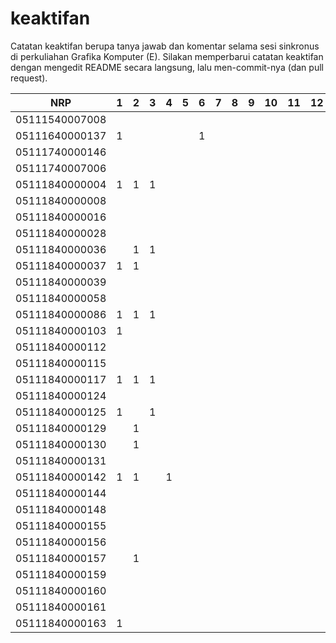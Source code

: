 # keaktifan
Catatan keaktifan berupa tanya jawab dan komentar selama sesi sinkronus di perkuliahan Grafika Komputer (E). Silakan memperbarui catatan keaktifan dengan mengedit README secara langsung, lalu men-commit-nya (dan pull request).

| NRP            | 1 | 2 | 3 | 4 | 5 | 6 | 7 | 8 | 9 | 10 | 11 | 12 | 13 | 14 | 15 | 16 |
|----------------|---|---|---|---|---|---|---|---|---|----|----|----|----|----|----|----|
| 05111540007008 |   |   |   |   |   |   |   |   |   |    |    |    |    |    |    |    |
| 05111640000137 | 1 |   |   |   |   | 1 |   |   |   |    |    |    |    |    |    |    |
| 05111740000146 |   |   |   |   |   |   |   |   |   |    |    |    |    |    |    |    |
| 05111740007006 |   |   |   |   |   |   |   |   |   |    |    |    |    |    |    |    |
| 05111840000004 | 1 | 1 | 1 |   |   |   |   |   |   |    |    |    |    |    |    |    |
| 05111840000008 |   |   |   |   |   |   |   |   |   |    |    |    |    |    |    |    |
| 05111840000016 |   |   |   |   |   |   |   |   |   |    |    |    |    |    |    |    |
| 05111840000028 |   |   |   |   |   |   |   |   |   |    |    |    |    |    |    |    |
| 05111840000036 |   | 1 | 1 |   |   |   |   |   |   |    |    |    |    |    |    |    |
| 05111840000037 | 1 | 1 |   |   |   |   |   |   |   |    |    |    |    |    |    |    |
| 05111840000039 |   |   |   |   |   |   |   |   |   |    |    |    |    |    |    |    |
| 05111840000058 |   |   |   |   |   |   |   |   |   |    |    |    |    |    |    |    |
| 05111840000086 | 1 | 1 | 1 |   |   |   |   |   |   |    |    |    |    |    |    |    |
| 05111840000103 | 1 |   |   |   |   |   |   |   |   |    |    |    |    |    |    |    |
| 05111840000112 |   |   |   |   |   |   |   |   |   |    |    |    |    |    |    |    |
| 05111840000115 |   |   |   |   |   |   |   |   |   |    |    |    |    |    |    |    |
| 05111840000117 | 1 | 1 | 1 |   |   |   |   |   |   |    |    |    |    |    |    |    |
| 05111840000124 |   |   |   |   |   |   |   |   |   |    |    |    |    |    |    |    |
| 05111840000125 | 1 |   | 1 |   |   |   |   |   |   |    |    |    |    |    |    |    |
| 05111840000129 |   | 1 |   |   |   |   |   |   |   |    |    |    |    |    |    |    |
| 05111840000130 |   | 1 |   |   |   |   |   |   |   |    |    |    |    |    |    |    |
| 05111840000131 |   |   |   |   |   |   |   |   |   |    |    |    |    |    |    |    |
| 05111840000142 | 1 | 1 |   | 1 |   |   |   |   |   |    |    |    |    |    |    |    |
| 05111840000144 |   |   |   |   |   |   |   |   |   |    |    |    |    |    |    |    |
| 05111840000148 |   |   |   |   |   |   |   |   |   |    |    |    |    |    |    |    |
| 05111840000155 |   |   |   |   |   |   |   |   |   |    |    |    |    |    |    |    |
| 05111840000156 |   |   |   |   |   |   |   |   |   |    |    |    |    |    |    |    |
| 05111840000157 |   | 1 |   |   |   |   |   |   |   |    |    |    |    |    |    |    |
| 05111840000159 |   |   |   |   |   |   |   |   |   |    |    |    |    |    |    |    |
| 05111840000160 |   |   |   |   |   |   |   |   |   |    |    |    |    |    |    |    |
| 05111840000161 |   |   |   |   |   |   |   |   |   |    |    |    |    |    |    |    |
| 05111840000163 | 1 |   |   |   |   |   |   |   |   |    |    |    |    |    |    |    |
